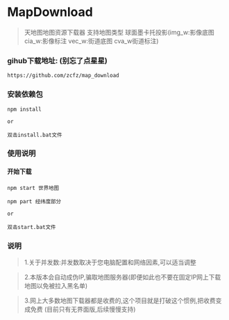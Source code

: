 # MapDownload

> 天地图地图资源下载器 支持地图类型 球面墨卡托投影(img_w:影像底图 cia_w:影像标注 vec_w:街道底图 cva_w街道标注)

### gihub下载地址: (别忘了点星星)

```
https://github.com/zcfz/map_download
```


### 安装依赖包
```
npm install

or

双击install.bat文件
```



### 使用说明


#### 开始下载

```
npm start 世界地图

npm part 经纬度部分

or

双击start.bat文件

```

### 说明

>1.关于并发数:并发数取决于您电脑配置和网络因素,可以适当调整


>2.本版本会自动成伪IP,骗取地图服务器(即便如此也不要在固定IP网上下载地图以免被拉入黑名单)

>3.网上大多数地图下载器都是收费的,这个项目就是打破这个惯例,把收费变成免费
(目前只有无界面版,后续慢慢支持)